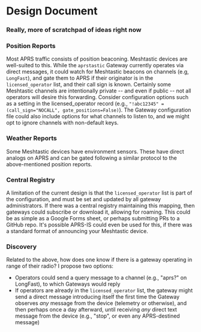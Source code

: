 # Design Document
### Really, more of scratchpad of ideas right now

### Position Reports
Most APRS traffic consists of position beaconing. Meshtastic devices are well-suited to this. While the `aprstastic` Gateway currently operates via direct messages, it could watch for Meshtastic beacons on channels (e.g, `LongFast`), and gate them to APRS if their originator is in the `licensed_operator` list, and their call sign is known. Certainly some Meshtastic channels are intentionally private -- and even if public -- not all operators will desire this forwarding. Consider configuration options such as a setting in the licensed\_operator record (e.g., ``"!abc12345" = (call_sign="NOCALL", gate_positions=False)``). The Gateway configuration file could also include options for what channels to listen to, and we might opt to ignore channels with non-default keys.

### Weather Reports
Some Meshtastic devices have environment sensors. These have direct analogs on APRS and can be gated following a similar protocol to the above-mentioned position reports.

### Central Registry
A limitation of the current design is that the `licensed_operator` list is part of the configuration, and must be set and updated by all gateway administrators. If there was a central registry maintaining this mapping, then gateways could subscribe or download it, allowing for roaming. This could be as simple as a Google Forms sheet, or perhaps submitting PRs to a GitHub repo. It's possible APRS-IS could even be used for this, if there was a standard format of announcing your Meshtastic device.

### Discovery
Related to the above, how does one know if there is a gateway operating in range of their radio? I propose two options:
- Operators could send a query message to a channel (e.g., "aprs?" on LongFast), to which Gateways would reply
- If operators are already in the `licensed_operator` list, the gateway might send a direct message introducing itself the first time the Gateway observes *any* message from the device (telemetry or otherwise), and then perhaps once a day afterward, until receiving *any* direct text message from the device (e.g., "stop", or even any APRS-destined message)

